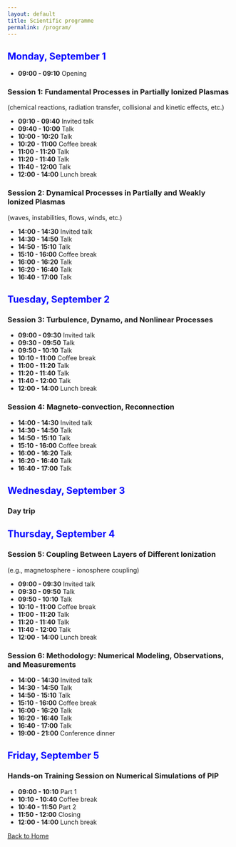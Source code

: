 ```yaml
---
layout: default
title: Scientific programme
permalink: /program/
---
```


## <span style="color:blue;">Monday, September 1</span>

- **09:00 - 09:10** Opening

### Session 1: Fundamental Processes in Partially Ionized Plasmas
(chemical reactions, radiation transfer, collisional and kinetic effects, etc.)

- **09:10 - 09:40** Invited talk
- **09:40 - 10:00** Talk
- **10:00 - 10:20** Talk
- **10:20 - 11:00** Coffee break
- **11:00 - 11:20** Talk
- **11:20 - 11:40** Talk
- **11:40 - 12:00** Talk
- **12:00 - 14:00** Lunch break

### Session 2: Dynamical Processes in Partially and Weakly Ionized Plasmas
(waves, instabilities, flows, winds, etc.)

- **14:00 - 14:30** Invited talk
- **14:30 - 14:50** Talk
- **14:50 - 15:10** Talk
- **15:10 - 16:00** Coffee break
- **16:00 - 16:20** Talk
- **16:20 - 16:40** Talk
- **16:40 - 17:00** Talk


## <span style="color:blue;">Tuesday, September 2</span>

### Session 3: Turbulence, Dynamo, and Nonlinear Processes

- **09:00 - 09:30** Invited talk
- **09:30 - 09:50** Talk
- **09:50 - 10:10** Talk
- **10:10 - 11:00** Coffee break
- **11:00 - 11:20** Talk
- **11:20 - 11:40** Talk
- **11:40 - 12:00** Talk
- **12:00 - 14:00** Lunch break

### Session 4: Magneto-convection, Reconnection

- **14:00 - 14:30** Invited talk
- **14:30 - 14:50** Talk
- **14:50 - 15:10** Talk
- **15:10 - 16:00** Coffee break
- **16:00 - 16:20** Talk
- **16:20 - 16:40** Talk
- **16:40 - 17:00** Talk

## <span style="color:blue;">Wednesday, September 3</span>
### Day trip 


## <span style="color:blue;">Thursday, September 4</span>

### Session 5: Coupling Between Layers of Different Ionization
(e.g., magnetosphere - ionosphere coupling)

- **09:00 - 09:30** Invited talk
- **09:30 - 09:50** Talk
- **09:50 - 10:10** Talk
- **10:10 - 11:00** Coffee break
- **11:00 - 11:20** Talk
- **11:20 - 11:40** Talk
- **11:40 - 12:00** Talk
- **12:00 - 14:00** Lunch break

### Session 6: Methodology: Numerical Modeling, Observations, and Measurements

- **14:00 - 14:30** Invited talk
- **14:30 - 14:50** Talk
- **14:50 - 15:10** Talk
- **15:10 - 16:00** Coffee break
- **16:00 - 16:20** Talk
- **16:20 - 16:40** Talk
- **16:40 - 17:00** Talk
- **19:00 - 21:00** Conference dinner


## <span style="color:blue;">Friday, September 5</span>

### Hands-on Training Session on Numerical Simulations of PIP

- **09:00 - 10:10** Part 1
- **10:10 - 10:40** Coffee break
- **10:40 - 11:50** Part 2
- **11:50 - 12:00** Closing
- **12:00 - 14:00** Lunch break





[Back to Home](/)

